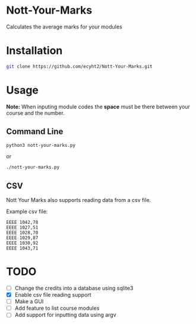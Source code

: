 # Nott-Your-Marks
Calculates the average marks for your modules

# Installation
``` sh
git clone https://github.com/ecyht2/Nott-Your-Marks.git
```

# Usage
**Note:** When inputing module codes the **space** must be there between your course and the number.
## Command Line
``` sh
python3 nott-your-marks.py
```
or

``` sh
./nott-your-marks.py
```

## CSV
Nott Your Marks also supports reading data from a csv file. 

Example csv file:

``` csv
EEEE 1042,78
EEEE 1027,51
EEEE 1028,70
EEEE 1029,87
EEEE 1030,92
EEEE 1043,71
```

# TODO
  * [ ] Change the credits into a database using sqlite3
  * [x] Enable csv file reading support
  * [ ] Make a GUI
  * [ ] Add feature to list course modules
  * [ ] Add support for inputting data using argv  
